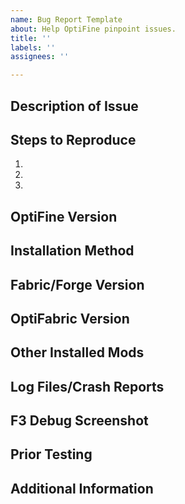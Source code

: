```yaml
---
name: Bug Report Template
about: Help OptiFine pinpoint issues.
title: ''
labels: ''
assignees: ''

---
```


## Description of Issue
 
## Steps to Reproduce
1.
2.
3.
 
## OptiFine Version
 
## Installation Method
 
## Fabric/Forge Version
 
## OptiFabric Version
 
## Other Installed Mods
 
## Log Files/Crash Reports
 
## F3 Debug Screenshot
 
## Prior Testing
 
## Additional Information
